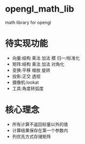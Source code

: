 # opengl_math_lib
math library for opengl

# 待实现功能
- 向量:结构 乘法 加法 模 归一/标准化
- 矩阵:结构 乘法 加法 对角化
- 变换:平移 缩放 旋转
- 投影:正交 透视
- 摄像机:lookat
- 工具:角度转弧度

# 核心理念
- 所有计算不返回标量以外的值
- 计算结果保存在第一个参数内
- 列优先方式存储矩阵

